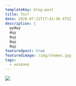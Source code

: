 ```yaml
---
templateKey: blog-post
title: Тест
date: 2020-07-22T17:43:38.475Z
description: |
  цуйцу
  йцу
  йцу
  йцу
  йцу
featuredpost: true
featuredimage: /img/chemex.jpg
tags:
  - названо
---
```

![](/img/tutorials.png)